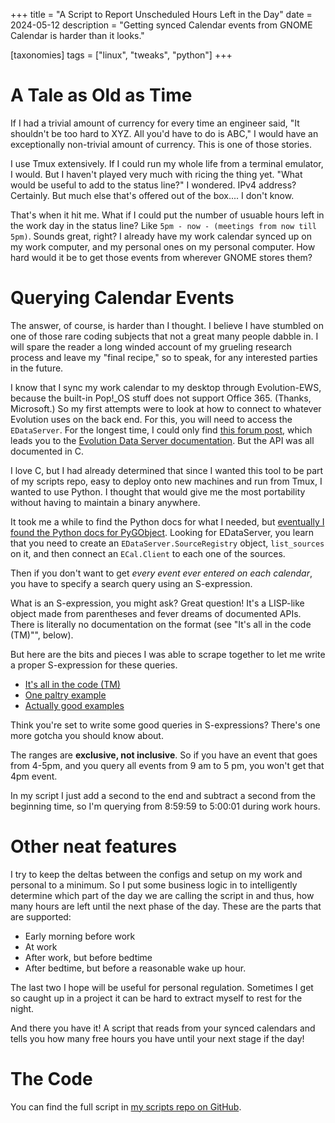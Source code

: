 +++
title = "A Script to Report Unscheduled Hours Left in the Day"
date = 2024-05-12
description = "Getting synced Calendar events from GNOME Calendar is harder than it looks."

[taxonomies]
tags = ["linux", "tweaks", "python"]
+++

# A Tale as Old as Time

If I had a trivial amount of currency for every time an engineer said,
"It shouldn't be too hard to XYZ. All you'd have to do is ABC,"
I would have an exceptionally non-trivial amount of currency. This is one of those stories.

I use Tmux extensively. If I could run my whole life from a terminal emulator, I would.
But I haven't played very much with ricing the thing yet. "What would be useful to add
to the status line?" I wondered. IPv4 address? Certainly. But much else that's offered
out of the box.... I don't know.

That's when it hit me. What if I could put the number of usuable hours left in
the work day in the status line? Like `5pm - now - (meetings from now till 5pm)`.
Sounds great, right? I already have my work calendar synced up on my work computer,
and my personal ones on my personal computer. How hard would it be to get those
events from wherever GNOME stores them?

# Querying Calendar Events
The answer, of course, is harder than I thought. I believe I have stumbled on one
of those rare coding subjects that not a great many people dabble in. I will
spare the reader a long winded account of my grueling research process and leave
my "final recipe," so to speak, for any interested parties in the future.

I know that I sync my work calendar to my desktop through Evolution-EWS, because
the built-in Pop!\_OS stuff does not support Office 365. (Thanks, Microsoft.)
So my first attempts were to look at how to connect to whatever Evolution uses on
the back end. For this, you will need to access the `EDataServer`. For the longest
time, I could only find
[this forum post](https://discourse.gnome.org/t/accessing-evolution-calendars-from-scripts/17884),
which leads you to the
[Evolution Data Server documentation](https://gnome.pages.gitlab.gnome.org/evolution-data-server/libedataserver/method.SourceRegistry.list_enabled.html).
But the API was all documented in C.

I love C, but I had already determined that since I wanted this tool to be part
of my scripts repo, easy to deploy onto new machines and run from Tmux, I wanted
to use Python. I thought that would give me the most portability without having
to maintain a binary anywhere.

It took me a while to find the Python docs for what I needed, but
[eventually I found the Python docs for PyGObject](https://amolenaar.pages.gitlab.gnome.org/pygobject-docs/index.html).
Looking for EDataServer, you learn that you need to create an `EDataServer.SourceRegistry`
object, `list_sources` on it, and then connect an `ECal.Client` to each one of the sources.

Then if you don't want to get *every event ever entered on each calendar*, you
have to specify a search query using an S-expression.

What is an S-expression, you might ask? Great question! It's a LISP-like object 
made from parentheses and fever dreams of documented APIs. There is literally
no documentation on the format (see "It's all in the code (TM)"", below).

But here are the bits and pieces I was able to scrape together to let me write a proper S-expression for these queries.
- [It's all in the code (TM)](https://discourse.gnome.org/t/how-do-i-use-s-expressions-on-evolution-data-servers-ecal-api/9044)
- [One paltry example](https://github.com/elementary/calendar/blob/1099ba61def44231cbbb9ab594432bda32643720/core/Services/Calendar/EventStore.vala#L410)
- [Actually good examples](https://mail.gnome.org/archives/evolution-hackers/2022-March/msg00001.html)

Think you're set to write some good queries in S-expressions? There's one more
gotcha you should know about.

The ranges are **exclusive, not inclusive**. So if you have an event that goes
from 4-5pm, and you query all events from 9 am to 5 pm, you won't get that 4pm event.

In my script I just add a second to the end and subtract a second from the
beginning time, so I'm querying from 8:59:59 to 5:00:01 during work hours.

# Other neat features

I try to keep the deltas between the configs and setup on my work and personal to
a minimum. So I put some business logic in to intelligently determine which part
of the day we are calling the script in and thus, how many hours are left until
the next phase of the day. These are the parts that are supported:
- Early morning before work
- At work
- After work, but before bedtime
- After bedtime, but before a reasonable wake up hour.

The last two I hope will be useful for personal regulation. Sometimes I get so
caught up in a project it can be hard to extract myself to rest for the night.

And there you have it! A script that reads from your synced calendars and tells
you how many free hours you have until your next stage if the day!

# The Code
You can find the full script in [my scripts repo on GitHub](https://github.com/steelswords/scripts/blob/master/time-left-in-day.py).
